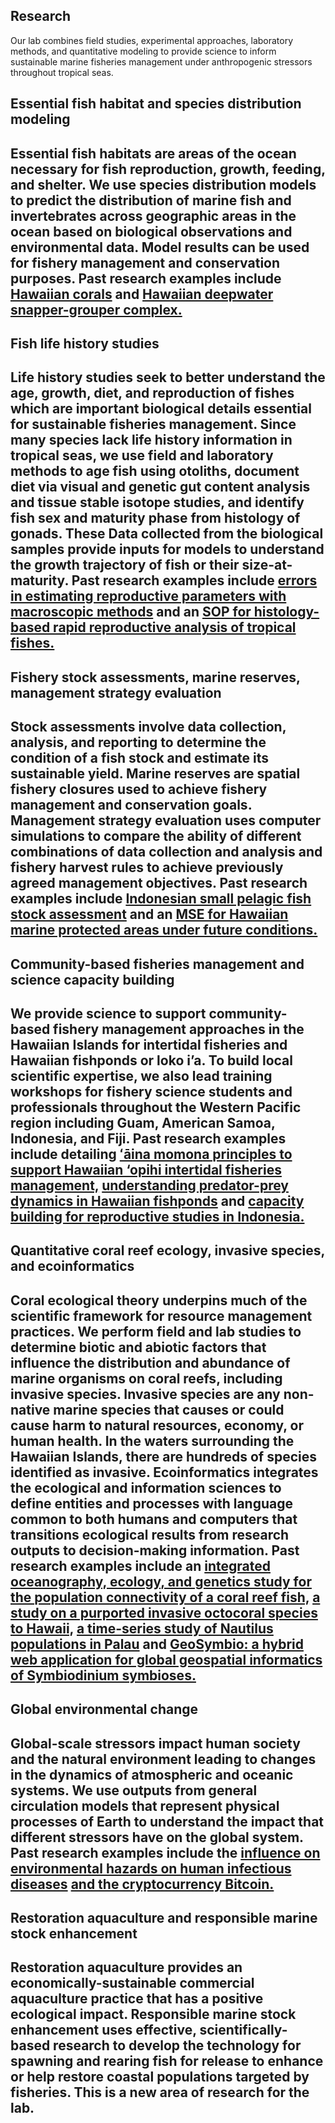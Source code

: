 <!DOCTYPE html>
<html lang="en">
<head>
    <meta charset="UTF-8">
    <meta name="viewport" content="width=device-width, initial-scale=1.0">
    <title>Research</title>
    
  <!-- Link to your CSS file -->
 <link rel="stylesheet" href="/css/research.css">
</head>

<body>
    <div class="content">
        <section class ="hero">
        <h1>Research</h1>
        <p>Our lab combines field studies, experimental approaches, laboratory methods, and quantitative modeling to provide science to inform sustainable marine fisheries management under anthropogenic stressors throughout tropical seas.<p>
        <h2>Essential fish habitat and species distribution modeling<h2>
        <p>Essential fish habitats are areas of the ocean necessary for fish reproduction, growth, feeding, and shelter. We use species distribution models to predict the distribution of marine fish and invertebrates across geographic areas in the ocean based on biological observations and environmental data. Model results can be used for fishery management and conservation purposes. Past research examples include <a href="https://www.int-res.com/abstracts/meps/v481/p121-132/" class="badge badge-info">Hawaiian corals</a> and <a href="https://www.sciencedirect.com/science/article/abs/pii/S0165783617301662?via%3Dihub" class="badge badge-info"> Hawaiian deepwater snapper-grouper complex.</a><p>
        <h2>Fish life history studies<h2>
        <p>Life history studies seek to better understand the age, growth, diet, and reproduction of fishes which are important biological details essential for sustainable fisheries management. Since many species lack life history information in tropical seas, we use field and laboratory methods to age fish using otoliths, document diet via visual and genetic gut content analysis and tissue stable isotope studies, and identify fish sex and maturity phase from histology of gonads. These Data collected from the biological samples provide inputs for models to understand the growth trajectory of fish or their size-at-maturity. Past research examples include <a href="https://onlinelibrary.wiley.com/doi/10.1111/jfb.15644" class="badge badge-info">errors in estimating reproductive parameters with macroscopic methods</a> and an <a href="https://www.researchgate.net/publication/344445372_Standard_operating_procedure_for_histology-based_rapid_reproductive_analysis_of_tropical_fishes" class="badge badge-info"> SOP for histology-based rapid reproductive analysis of tropical fishes.</a><p>
        <h2>Fishery stock assessments, marine reserves, management strategy evaluation<h2>
        <p>Stock assessments involve data collection, analysis, and reporting to determine the condition of a fish stock and estimate its sustainable yield. Marine reserves are spatial fishery closures used to achieve fishery management and conservation goals. Management strategy evaluation uses computer simulations to compare the ability of different combinations of data collection and analysis and fishery harvest rules to achieve previously agreed management objectives. Past research examples include <a href="https://www.sciencedirect.com/science/article/abs/pii/S0308597X23000465?via%3Dihub" class="badge badge-info">Indonesian small pelagic fish stock assessment</a> and an <a href="https://cdnsciencepub.com/doi/10.1139/cjfas-2016-0200" class="badge badge-info">MSE for Hawaiian marine protected areas under future conditions.</a><p>
        <h2>Community-based fisheries management and science capacity building <h2>
        <p>We provide science to support community-based fishery management approaches in the Hawaiian Islands for intertidal fisheries and Hawaiian fishponds or loko i’a. To build local scientific expertise, we also lead training workshops for fishery science students and professionals throughout the Western Pacific region including Guam, American Samoa, Indonesia, and Fiji. Past research examples include detailing <a href="https://escholarship.org/uc/item/08b9x8t9" class="badge badge-info"> ʻāina momona principles to support Hawaiian ‘opihi intertidal fisheries management,</a> <a href="https://onlinelibrary.wiley.com/doi/10.1002/aff2.68" class="badge badge-info">understanding predator-prey dynamics in Hawaiian fishponds</a> and <a href="https://www.researchgate.net/publication/357420632_Capacity_development_in_reproductive_life_history_studies_of_tropical_fishes_in_Ambon_Maluku_Indonesia_for_data_limited_fisheries" class="badge badge-info">capacity building for reproductive studies in Indonesia.</a><p>
        <h2>Quantitative coral reef ecology, invasive species, and ecoinformatics<h2>
        <p>Coral ecological theory underpins much of the scientific framework for resource management practices. We perform field and lab studies to determine biotic and abiotic factors that influence the distribution and abundance of marine organisms on coral reefs, including invasive species. Invasive species are any non-native marine species that causes or could cause harm to natural resources, economy, or human health. In the waters surrounding the Hawaiian Islands, there are hundreds of species identified as invasive. Ecoinformatics integrates the ecological and information sciences to define entities and processes with language common to both humans and computers that transitions ecological results from research outputs to decision-making information. Past research examples include an <a href="https://www.int-res.com/abstracts/meps/v684/p117-132/" class="badge badge-info">integrated oceanography, ecology, and genetics study for the population connectivity of a coral reef fish,</a> <a href="https://www.int-res.com/abstracts/meps/v401/p113-127/" class="badge badge-info">a study on a purported invasive octocoral species to Hawaii,</a> <a href="https://www.int-res.com/abstracts/meps/v670/p239-245/" class="badge badge-info"> a time-series study of Nautilus populations in Palau</a> and <a href="https://onlinelibrary.wiley.com/doi/10.1111/j.1755-0998.2011.03081.x" class="badge badge-info">GeoSymbio: a hybrid web application for global geospatial informatics of Symbiodinium symbioses.</a><p>
        <h2>Global environmental change <h2>
        <p>Global-scale stressors impact human society and the natural environment leading to changes in the dynamics of atmospheric and oceanic systems. We use outputs from general circulation models that represent physical processes of Earth to understand the impact that different stressors have on the global system. Past research examples include the <a href="https://www.nature.com/articles/s41558-022-01426-1" class="badge badge-info">influence on environmental hazards on human infectious diseases</a> <a href="https://www.nature.com/articles/s41558-018-0321-8" class="badge badge-info">and the cryptocurrency Bitcoin.</a><p>
        <h2>Restoration aquaculture and responsible marine stock enhancement<h2>
        <p>Restoration aquaculture provides an economically-sustainable commercial aquaculture practice that has a positive ecological impact. Responsible marine stock enhancement uses effective, scientifically-based research to develop the technology for spawning and rearing fish for release to enhance or help restore coastal populations targeted by fisheries. This is a new area of research for the lab.<p>
        </section>
        </div>
    </div>
</body>
</html>
